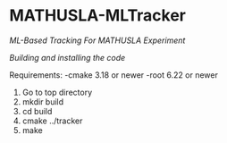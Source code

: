 # MATHUSLA-MLTracker

*ML-Based Tracking For MATHUSLA Experiment*

_Building and installing the code_

Requirements:
-cmake 3.18 or newer
-root 6.22 or newer


1) Go to top directory
2) mkdir build
3) cd build
4) cmake ../tracker
5) make